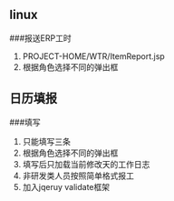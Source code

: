 ## linux

###报送ERP工时
1. PROJECT-HOME/WTR/ItemReport.jsp
2. 根据角色选择不同的弹出框


## 日历填报

###填写
1. 只能填写三条
2. 根据角色选择不同的弹出框
3. 填写后只加载当前修改天的工作日志
4. 非研发类人员按照简单格式报工
5. 加入jqeruy validate框架
